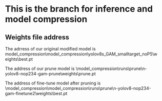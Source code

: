 # This is the branch for inference and model compression

## Weights file address
The adrress of our original modified model is model_compression\model_compression\yolov8s_GAM_smalltarget_noP5\weights\best.pt 

The address of our prune model is \model_compression\runs\prune\n-yolov8-nop234-gam-prune\weights\prune.pt 

The address of fine-tune model after pruning is \model_compression\model_compression\runs\prune\n-yolov8-nop234-gam-finetune2\weights\best.pt
